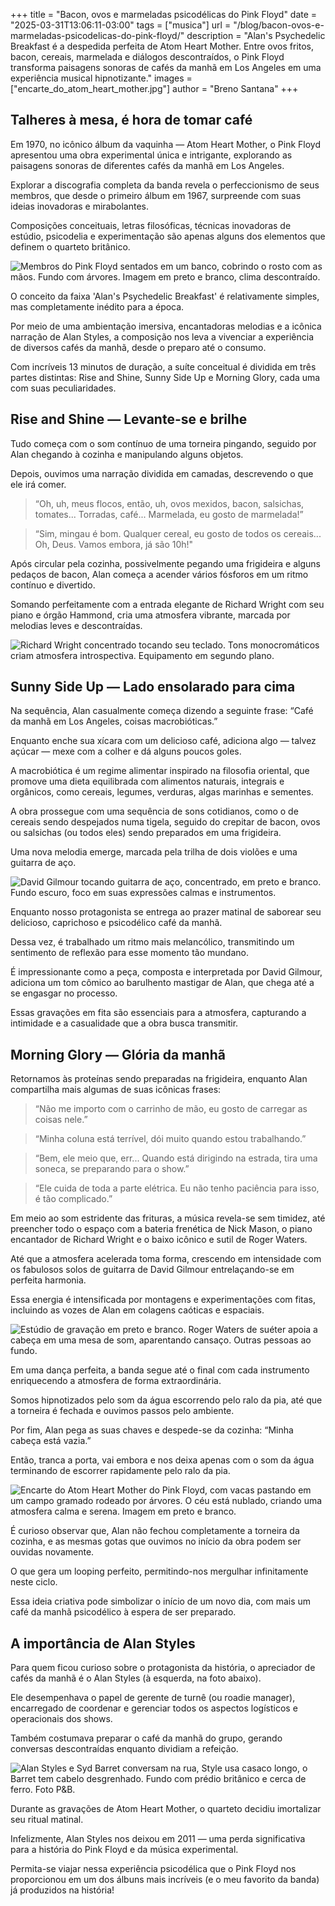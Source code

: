 +++
title = "Bacon, ovos e marmeladas psicodélicas do Pink Floyd"
date = "2025-03-31T13:06:11-03:00"
tags = ["musica"]
url = "/blog/bacon-ovos-e-marmeladas-psicodelicas-do-pink-floyd/"
description = "Alan's Psychedelic Breakfast é a despedida perfeita de Atom Heart Mother. Entre ovos fritos, bacon, cereais, marmelada e diálogos descontraídos, o Pink Floyd transforma paisagens sonoras de cafés da manhã em Los Angeles em uma experiência musical hipnotizante."
images = ["encarte_do_atom_heart_mother.jpg"]
author = "Breno Santana"
+++

## Talheres à mesa, é hora de tomar café

Em 1970, no icônico álbum da vaquinha — Atom Heart Mother, o Pink Floyd apresentou uma obra experimental única e intrigante, explorando as paisagens sonoras de diferentes cafés da manhã em Los Angeles.

Explorar a discografia completa da banda revela o perfeccionismo de seus membros, que desde o primeiro álbum em 1967, surpreende com suas ideias inovadoras e mirabolantes.

Composições conceituais, letras filosóficas, técnicas inovadoras de estúdio, psicodelia e experimentação são apenas alguns dos elementos que definem o quarteto britânico.

![Membros do Pink Floyd sentados em um banco, cobrindo o rosto com as mãos. Fundo com árvores. Imagem em preto e branco, clima descontraído.](banda_reunida.jpg "Reprodução: Pink Floyd")

O conceito da faixa 'Alan's Psychedelic Breakfast' é relativamente simples, mas completamente inédito para a época.

Por meio de uma ambientação imersiva, encantadoras melodias e a icônica narração de Alan Styles, a composição nos leva a vivenciar a experiência de diversos cafés da manhã, desde o preparo até o consumo.

Com incríveis 13 minutos de duração, a suíte conceitual é dividida em três partes distintas: Rise and Shine, Sunny Side Up e Morning Glory, cada uma com suas peculiaridades.

## Rise and Shine — Levante-se e brilhe

Tudo começa com o som contínuo de uma torneira pingando, seguido por Alan chegando à cozinha e manipulando alguns objetos.

Depois, ouvimos uma narração dividida em camadas, descrevendo o que ele irá comer.

> “Oh, uh, meus flocos, então, uh, ovos mexidos, bacon, salsichas, tomates... Torradas, café... Marmelada, eu gosto de marmelada!”

> “Sim, mingau é bom. Qualquer cereal, eu gosto de todos os cereais... Oh, Deus. Vamos embora, já são 10h!"

Após circular pela cozinha, possivelmente pegando uma frigideira e alguns pedaços de bacon, Alan começa a acender vários fósforos em um ritmo contínuo e divertido.

Somando perfeitamente com a entrada elegante de Richard Wright com seu piano e órgão Hammond, cria uma atmosfera vibrante, marcada por melodias leves e descontraídas.

![Richard Wright concentrado tocando seu teclado. Tons monocromáticos criam atmosfera introspectiva. Equipamento em segundo plano.](richard_wright_no_estudio.jpg "Reprodução: Jorgen Angel")

## Sunny Side Up — Lado ensolarado para cima

Na sequência, Alan casualmente começa dizendo a seguinte frase: “Café da manhã em Los Angeles, coisas macrobióticas.”

Enquanto enche sua xícara com um delicioso café, adiciona algo — talvez açúcar — mexe com a colher e dá alguns poucos goles.

A macrobiótica é um regime alimentar inspirado na filosofia oriental, que promove uma dieta equilibrada com alimentos naturais, integrais e orgânicos, como cereais, legumes, verduras, algas marinhas e sementes.

A obra prossegue com uma sequência de sons cotidianos, como o de cereais sendo despejados numa tigela, seguido do crepitar de bacon, ovos ou salsichas (ou todos eles) sendo preparados em uma frigideira.

Uma nova melodia emerge, marcada pela trilha de dois violões e uma guitarra de aço.

![David Gilmour tocando guitarra de aço, concentrado, em preto e branco. Fundo escuro, foco em suas expressões calmas e instrumentos.](david_gilmour_com_guitarra_steel.jpg "Reprodução: Rock Archive")

Enquanto nosso protagonista se entrega ao prazer matinal de saborear seu delicioso, caprichoso e psicodélico café da manhã.

Dessa vez, é trabalhado um ritmo mais melancólico, transmitindo um sentimento de reflexão para esse momento tão mundano.

É impressionante como a peça, composta e interpretada por David Gilmour, adiciona um tom cômico ao barulhento mastigar de Alan, que chega até a se engasgar no processo.

Essas gravações em fita são essenciais para a atmosfera, capturando a intimidade e a casualidade que a obra busca transmitir.

## Morning Glory — Glória da manhã

Retornamos às proteínas sendo preparadas na frigideira, enquanto Alan compartilha mais algumas de suas icônicas frases:

> “Não me importo com o carrinho de mão, eu gosto de carregar as coisas nele.”

> “Minha coluna está terrível, dói muito quando estou trabalhando.”

> “Bem, ele meio que, err... Quando está dirigindo na estrada, tira uma soneca, se preparando para o show.”

> “Ele cuida de toda a parte elétrica. Eu não tenho paciência para isso, é tão complicado.”

Em meio ao som estridente das frituras, a música revela-se sem timidez, até preencher todo o espaço com a bateria frenética de Nick Mason, o piano encantador de Richard Wright e o baixo icônico e sutil de Roger Waters.

Até que a atmosfera acelerada toma forma, crescendo em intensidade com os fabulosos solos de guitarra de David Gilmour entrelaçando-se em perfeita harmonia.

Essa energia é intensificada por montagens e experimentações com fitas, incluindo as vozes de Alan em colagens caóticas e espaciais.

![Estúdio de gravação em preto e branco. Roger Waters de suéter apoia a cabeça em uma mesa de som, aparentando cansaço. Outras pessoas ao fundo.](roger_waters_no_estudio.jpg "Reprodução: Rock Archive")

Em uma dança perfeita, a banda segue até o final com cada instrumento enriquecendo a atmosfera de forma extraordinária.

Somos hipnotizados pelo som da água escorrendo pelo ralo da pia, até que a torneira é fechada e ouvimos passos pelo ambiente.

Por fim, Alan pega as suas chaves e despede-se da cozinha: “Minha cabeça está vazia.”

Então, tranca a porta, vai embora e nos deixa apenas com o som da água terminando de escorrer rapidamente pelo ralo da pia.

![Encarte do Atom Heart Mother do Pink Floyd, com vacas pastando em um campo gramado rodeado por árvores. O céu está nublado, criando uma atmosfera calma e serena. Imagem em preto e branco.](encarte_do_atom_heart_mother.jpg "Reprodução: Pink Floyd")

É curioso observar que, Alan não fechou completamente a torneira da cozinha, e as mesmas gotas que ouvimos no início da obra podem ser ouvidas novamente.

O que gera um looping perfeito, permitindo-nos mergulhar infinitamente neste ciclo.

Essa ideia criativa pode simbolizar o início de um novo dia, com mais um café da manhã psicodélico à espera de ser preparado.

## A importância de Alan Styles

Para quem ficou curioso sobre o protagonista da história, o apreciador de cafés da manhã é o Alan Styles (à esquerda, na foto abaixo).

Ele desempenhava o papel de gerente de turnê (ou roadie manager), encarregado de coordenar e gerenciar todos os aspectos logísticos e operacionais dos shows.

Também costumava preparar o café da manhã do grupo, gerando conversas descontraídas enquanto dividiam a refeição.

![Alan Styles e Syd Barret conversam na rua, Style usa casaco longo, o Barret tem cabelo desgrenhado. Fundo com prédio britânico e cerca de ferro. Foto P&B.](alan_styles_e_syd_barret.jpg "Reprodução: Pink Floyd")

Durante as gravações de Atom Heart Mother, o quarteto decidiu imortalizar seu ritual matinal.

Infelizmente, Alan Styles nos deixou em 2011 — uma perda significativa para a história do Pink Floyd e da música experimental.

Permita-se viajar nessa experiência psicodélica que o Pink Floyd nos proporcionou em um dos álbuns mais incríveis (e o meu favorito da banda) já produzidos na história!